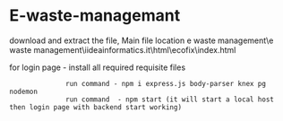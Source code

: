 # E-waste-managemant
download and extract the file,
Main file location e waste management\e waste management\iideainformatics.it\html\ecofix\index.html


for login  page -  install all required requisite files 

                  run command - npm i express.js body-parser knex pg nodemon
                  run command  - npm start (it will start a local host then login page with backend start working)
        
